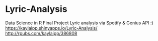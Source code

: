 # Lyric-Analysis
Data Science in R Final Project 
Lyric analysis via Spotify &amp; Genius API :)<br/>
https://kaylaipp.shinyapps.io/Lyric-Analysis/ <br/>
http://rpubs.com/kaylaipp/386808 <br/>

